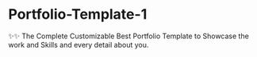 # Portfolio-Template-1
✨✨ The Complete Customizable Best Portfolio Template to Showcase the work and Skills and every detail about you.
